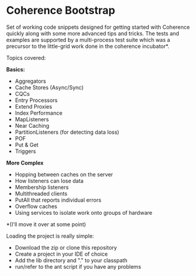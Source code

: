Coherence Bootstrap
===================

Set of working code snippets designed for getting started with Coherence quickly along with some more advanced tips and tricks.
The tests and examples are supported by a multi-process test suite which was a precursor to the little-grid work done
in the coherence incubator*.

Topics covered:

**Basics:**
* Aggregators
* Cache Stores (Async/Sync)
* CQCs
* Entry Processors
* Extend Proxies
* Index Performance
* MapListeners
* Near Caching
* PartitionListeners (for detecting data loss)
* POF
* Put & Get
* Triggers

**More Complex**
* Hopping between caches on the server
* How listeners can lose data
* Membership listeners
* Multithreaded clients
* PutAll that reports individual errors
* Overflow caches
* Using services to isolate work onto groups of hardware


*(I'll move it over at some point)


Loading the project is really simple:
* Download the zip or clone this repository
* Create a project in your IDE of choice
* Add the lib directory and "." to your classpath
* run/refer to the ant script if you have any problems